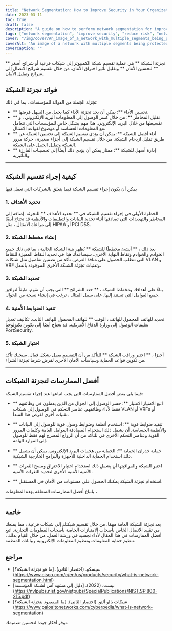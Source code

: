 ```yaml
---
title: "Network Segmentation: How to Improve Security in Your Organization"
date: 2023-03-11
toc: true
draft: false
description: "A guide on how to perform network segmentation for improved security and reduced risk in your organization."
tags: ["network segmentation", "improve security", "reduce risk", "network performance", "network management", "security controls", "firewalls", "access controls", "least privilege", "authentication", "testing", "monitoring", "cyber threats", "data breaches", "network architecture", "comprehensive security", "layered security", "vulnerabilities", "cyber attacks", "employee training"]
cover: "/img/cover/An_image_of_a_network_with_multiple_segments_being_protected.png"
coverAlt: "An image of a network with multiple segments being protected by a firewall and access control mechanisms, with a hacker outside the network trying to get in."
coverCaption: ""
---
```


 ** تجزئة الشبكة ** هي عملية تقسيم شبكة الكمبيوتر إلى شبكات فرعية أو شرائح أصغر ** لتحسين الأمان ** وتقليل تأثير اختراق الأمان. من خلال تقسيم شرائح الاتصال إلى شرائح وتقليل الأمان.  ## فوائد تجزئة الشبكة  تجزئة الجملة من الفوائد للمؤسسات ، بما في ذلك:  - ** تحسين الأداء **: يمكن أن يحد تجزئة الأداء كما يجعل من السهل فرضها. - ** تقليل المخاطر **: من خلال كسر الوصول إلى المعلومات البريد الإلكتروني ، و تقسيطها من خلال البريد الإلكتروني. هذا مهم بشكل خاص للمؤسسات التي تتعامل مع المعلومات الحساسة أو موضوع لقواعد الامتثال. - ** أداء أفضل للشبكة **: يمكن أن يؤدي تقسيم الشبكة إلى تحسين الشبكة عن طريق تقليل ازدحام الشبكة. من خلال تقسيم الشبكة إلى أجزاء صغيرة ، حركة مرور الشبكة وتقليل الحمل على الشبكة. - ** إدارة أسهل للشبكة **: ممتاز يمكن أن يؤدي ذلك أيضًا إلى تحسينات الفارزة والتأثيرية.  ____  ## كيفية إجراء تقسيم الشبكة  يمكن أن يكون إجراء تقسيم الشبكة فيما يتعلق بالشركات التي تعمل فيها  ### 1. تحديد الأهداف  الخطوة الأولى في إجراء تقسيم الشبكة في ** تحديد الأهداف ** للتجزئة. إضافة إلى المخاطر والتهديدات التي تصادفها أثناء تحديد البيانات والتطبيقات والأنظمة قد تحتاج أيضًا إلى مراعاة الامتثال ، مثل HIPAA أو PCI DSS.  ### 2. إنشاء مخطط الشبكة  بعد ذلك ، ** أنشئ مخططًا للشبكة ** يُظهر بنية الشبكة الحالية ، بما في ذلك جميع الخوادم والخوادم ونقاط النهاية الأخرى. سيساعدك هذا في تحديد النقاط المميزة للنقاط التي تتطلب الحصول على منافذ العرض. تأكد من تضمين تفاصيل مثل شبكات VLAN و VRF وتقنيات تجزئة الشبكة الأخرى الموجودة بالفعل.  ### 3. تحديد الشبكة  بناءً على أهدافك ومخطط الشبكة ، ** حدد الشرائح ** التي يجب أن تقوم. طبقاً لتوافق جميع العوامل التي تستند إليها. على سبيل المثال ، ترغب في إنشاء نسخة من الجوال.  ### 4. تنفيذ الضوابط الأمنية  تحديد للهاتف المحمول للهاتف ، الوقت ** للهاتف المحمول للهاتف الثابت. تكاليف تعديل تعليمات الوصول إلى وزارة الدفاع الأمريكية. قد تحتاج أيضًا إلى تكوين تكنولوجيا PortSecurity.  ### 5. اختبار الشبكة  أخيرًا ، ** اختبر وراقب الشبكة ** للتأكد من أن التقسيم يعمل بشكل فعال. سيحبك تأكد من تكوين قواعد الحماية وسياسات الأمان الأخرى لفرض شرط تجزئة الشراء.  ____  ## أفضل الممارسات لتجزئة الشبكات  فيما يلي بعض أفضل الممارسات التي يجب اتباعها عند إجراء تقسيم الشبكة:  - ** اتبع الامتياز الامتياز **: حسر الوصول إلى الجوال من الذين يعملون في وظائفهم فقط لأداء وظائفهم. عناصر التحكم في الوصول إلى شبكات VLAN أو VRFs أو تقنيات أخرى لفرض هذا المبدأ.  - ** تنفيذ ضوابط قوية **: استخدم أنظمة وضوابط وصول قوية للوصول إلى البيانات والأنظمة الحساسة. أن يشمل ذلك استخدام المصادقة العوامل العامة وكلمات المرور القوية وعناصر التحكم الأخرى في للتأكد من أن الزواج المصرح لهم فقط للوصول إلى الموارد الهامة.  - ** حماية جدران الحماية **: الحماية من هجمات البريد الإلكتروني. يمكن أن يشمل ذلك استخدام الحماية الداخلية للأجهزة والبرامج الخارجية الشبكية.  - ** اختبر الشبكة والمراقبتها أن يشمل ذلك استخدام اختبار الاختراق ومسح الثغرات الأمنية الأمنية الأخرى لتحديد الثغرات الأمنية.  - ** استخدام تجزئة الشبكة يمكنك الحصول على مستويات من الأمان في المستقبل.  باتباع أفضل الممارسات المتعلقة بهذه المعلومات ،  ____  ## خاتمة  يعد تجزئة الشبكة العامة مهمًا. من خلال تقسيم شبكتك إلى شبكات فرعية ، مما يمنعك من تقييد الاتصال الخاص بأصحاب الامتيازات الخاصة بأصحاب المعلومات التجارية. اتبع أفضل الممارسات في هذا المقال لأداء تجسيد في ورشة العمل. من خلال القيام بذلك ، تنظيم حماية المعلومات وتنظيم المعلومات الإلكترونية وبياناتك المنظمة.  ## مراجع  - سيسكو. (اختصار الثاني). [ما هو تجزئة الشبكة؟] (https://www.cisco.com/c/en/us/products/security/what-is-network-segmentation.html) - نيست. (2022). [دليل إلى مشهد آمن لشبكة المؤسسة] (https://nvlpubs.nist.gov/nistpubs/SpecialPublications/NIST.SP.800-215.pdf) - شبكات بالو ألتو. (اختصار الثاني). [ما المقصود بتجزئة الشبكة؟] (https://www.paloaltonetworks.com/cyberpedia/what-is-network-segmentation)  توفر أفكار جيدة لتحسين تصميمك.
